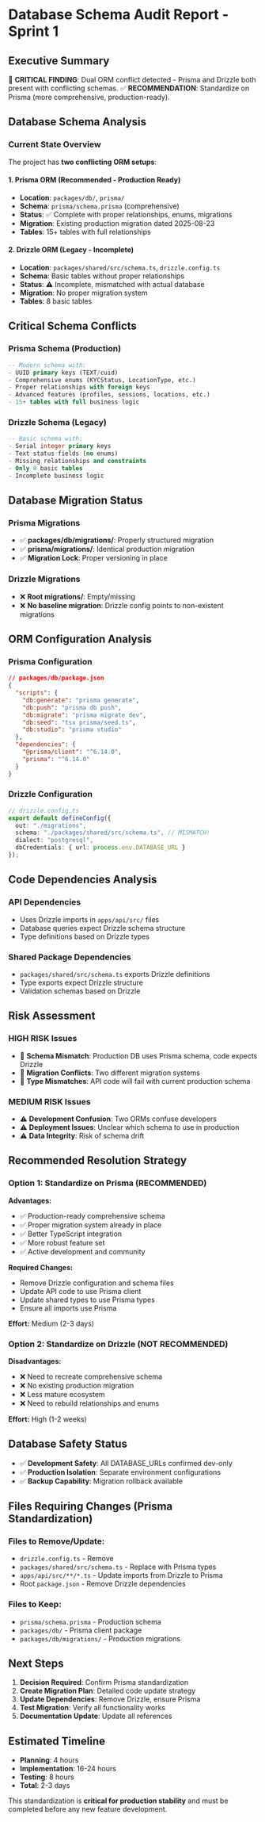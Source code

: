 # Database Schema Audit Report - Sprint 1

## Executive Summary
🚨 **CRITICAL FINDING**: Dual ORM conflict detected - Prisma and Drizzle both present with conflicting schemas.
✅ **RECOMMENDATION**: Standardize on Prisma (more comprehensive, production-ready).

## Database Schema Analysis

### Current State Overview
The project has **two conflicting ORM setups**:

#### 1. Prisma ORM (Recommended - Production Ready)
- **Location**: `packages/db/`, `prisma/`
- **Schema**: `prisma/schema.prisma` (comprehensive)
- **Status**: ✅ Complete with proper relationships, enums, migrations
- **Migration**: Existing production migration dated 2025-08-23
- **Tables**: 15+ tables with full relationships

#### 2. Drizzle ORM (Legacy - Incomplete)
- **Location**: `packages/shared/src/schema.ts`, `drizzle.config.ts`
- **Schema**: Basic tables without proper relationships
- **Status**: ⚠️ Incomplete, mismatched with actual database
- **Migration**: No proper migration system
- **Tables**: 8 basic tables

## Critical Schema Conflicts

### Prisma Schema (Production)
```sql
-- Modern schema with:
- UUID primary keys (TEXT/cuid)
- Comprehensive enums (KYCStatus, LocationType, etc.)
- Proper relationships with foreign keys
- Advanced features (profiles, sessions, locations, etc.)
- 15+ tables with full business logic
```

### Drizzle Schema (Legacy)
```sql  
-- Basic schema with:
- Serial integer primary keys
- Text status fields (no enums)
- Missing relationships and constraints
- Only 8 basic tables
- Incomplete business logic
```

## Database Migration Status

### Prisma Migrations
- ✅ **packages/db/migrations/**: Properly structured migration
- ✅ **prisma/migrations/**: Identical production migration  
- ✅ **Migration Lock**: Proper versioning in place

### Drizzle Migrations
- ❌ **Root migrations/**: Empty/missing
- ❌ **No baseline migration**: Drizzle config points to non-existent migrations

## ORM Configuration Analysis

### Prisma Configuration
```json
// packages/db/package.json
{
  "scripts": {
    "db:generate": "prisma generate",
    "db:push": "prisma db push", 
    "db:migrate": "prisma migrate dev",
    "db:seed": "tsx prisma/seed.ts",
    "db:studio": "prisma studio"
  },
  "dependencies": {
    "@prisma/client": "^6.14.0",
    "prisma": "^6.14.0"
  }
}
```

### Drizzle Configuration
```typescript
// drizzle.config.ts
export default defineConfig({
  out: "./migrations",
  schema: "./packages/shared/src/schema.ts", // MISMATCH!
  dialect: "postgresql",
  dbCredentials: { url: process.env.DATABASE_URL }
});
```

## Code Dependencies Analysis

### API Dependencies
- Uses Drizzle imports in `apps/api/src/` files
- Database queries expect Drizzle schema structure
- Type definitions based on Drizzle types

### Shared Package Dependencies  
- `packages/shared/src/schema.ts` exports Drizzle definitions
- Type exports expect Drizzle structure
- Validation schemas based on Drizzle

## Risk Assessment

### HIGH RISK Issues
- 🚨 **Schema Mismatch**: Production DB uses Prisma schema, code expects Drizzle
- 🚨 **Migration Conflicts**: Two different migration systems
- 🚨 **Type Mismatches**: API code will fail with current production schema

### MEDIUM RISK Issues
- ⚠️ **Development Confusion**: Two ORMs confuse developers
- ⚠️ **Deployment Issues**: Unclear which schema to use in production
- ⚠️ **Data Integrity**: Risk of schema drift

## Recommended Resolution Strategy

### Option 1: Standardize on Prisma (RECOMMENDED)
**Advantages:**
- ✅ Production-ready comprehensive schema
- ✅ Proper migration system already in place
- ✅ Better TypeScript integration  
- ✅ More robust feature set
- ✅ Active development and community

**Required Changes:**
- Remove Drizzle configuration and schema files
- Update API code to use Prisma client
- Update shared types to use Prisma types
- Ensure all imports use Prisma

**Effort:** Medium (2-3 days)

### Option 2: Standardize on Drizzle (NOT RECOMMENDED)
**Disadvantages:**  
- ❌ Need to recreate comprehensive schema
- ❌ No existing production migration
- ❌ Less mature ecosystem
- ❌ Need to rebuild relationships and enums

**Effort:** High (1-2 weeks)

## Database Safety Status
- ✅ **Development Safety**: All DATABASE_URLs confirmed dev-only
- ✅ **Production Isolation**: Separate environment configurations
- ✅ **Backup Capability**: Migration rollback available

## Files Requiring Changes (Prisma Standardization)

### Files to Remove/Update:
- `drizzle.config.ts` - Remove
- `packages/shared/src/schema.ts` - Replace with Prisma types
- `apps/api/src/**/*.ts` - Update imports from Drizzle to Prisma
- Root `package.json` - Remove Drizzle dependencies

### Files to Keep:
- `prisma/schema.prisma` - Production schema
- `packages/db/` - Prisma client package  
- `packages/db/migrations/` - Production migrations

## Next Steps
1. **Decision Required**: Confirm Prisma standardization
2. **Create Migration Plan**: Detailed code update strategy
3. **Update Dependencies**: Remove Drizzle, ensure Prisma
4. **Test Migration**: Verify all functionality works
5. **Documentation Update**: Update all references

## Estimated Timeline
- **Planning**: 4 hours
- **Implementation**: 16-24 hours  
- **Testing**: 8 hours
- **Total**: 2-3 days

This standardization is **critical for production stability** and must be completed before any new feature development.